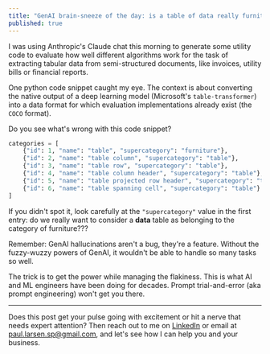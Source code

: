 ```yaml
---
title: "GenAI brain-sneeze of the day: is a table of data really furniture?"
published: true
---
```


I was using Anthropic's Claude chat this morning to generate some utility code to evaluate how well different algorithms work for the task of extracting tabular data from semi-structured documents, like invoices, utility bills or financial reports.

One python code snippet caught my eye. The context is about converting the native output of a deep learning model (Microsoft's `table-transformer`) into a data format for which evaluation implementations already exist (the `COCO` format).

Do you see what's wrong with this code snippet?

```python
categories = [
    {"id": 1, "name": "table", "supercategory": "furniture"},
    {"id": 2, "name": "table column", "supercategory": "table"},
    {"id": 3, "name": "table row", "supercategory": "table"},
    {"id": 4, "name": "table column header", "supercategory": "table"},
    {"id": 5, "name": "table projected row header", "supercategory": "table"},
    {"id": 6, "name": "table spanning cell", "supercategory": "table"}
]
```

If you didn't spot it, look carefully at the `"supercategory"` value in the first entry: do we really want to consider a **data** table as belonging to the category of furniture???

Remember: GenAI hallucinations aren't a bug, they're a feature. Without the fuzzy-wuzzy powers of GenAI, it wouldn't be able to handle so many tasks so well.

The trick is to get the power while managing the flakiness. This is what AI and ML engineers have been doing for decades. Prompt trial-and-error (aka prompt engineering) won't get you there.

*************************************************

Does this post get your pulse going with excitement or hit a nerve that needs expert attention? Then reach out to me on [LinkedIn](https://www.linkedin.com/in/paul-larsen/) or email at paul.larsen.sp@gmail.com, and let's see how I can help you and your business.
